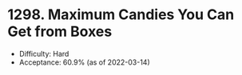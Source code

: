 # 1298. Maximum Candies You Can Get from Boxes
- Difficulty: Hard
- Acceptance: 60.9% (as of 2022-03-14)
